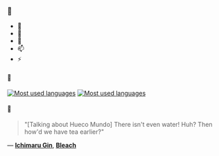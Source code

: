 ### 👋

- 🔭
- 🌱
- 💬
- 📫
- ⚡

#### 🧏

[![Most used languages](https://github-readme-stats-aynah.vercel.app/api/top-langs/?username=aynh&theme=solarized-dark&langs_count=6&layout=compact&hide_title=true)](https://github.com/anuraghazra/github-readme-stats#gh-dark-mode-only)
[![Most used languages](https://github-readme-stats-aynah.vercel.app/api/top-langs/?username=aynh&theme=solarized-light&langs_count=6&layout=compact&hide_title=true)](https://github.com/anuraghazra/github-readme-stats#gh-light-mode-only)

#### 💬

> "[Talking about Hueco Mundo] There isn't even water! Huh? Then how'd we have tea earlier?"

&mdash; [**Ichimaru Gin**](https://myanimelist.net/character.php?q=Ichimaru%20Gin&cat=character), [**Bleach**](https://myanimelist.net/search/all?q=Bleach&cat=all)
